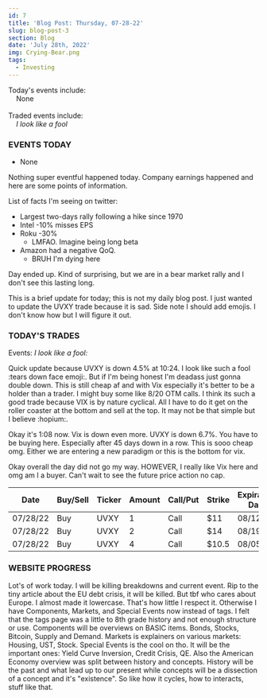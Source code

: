 ```yaml
---
id: 7
title: 'Blog Post: Thursday, 07-28-22'
slug: blog-post-3
section: Blog
date: 'July 28th, 2022'
img: Crying-Bear.png
tags:
  - Investing
---
```

<!-- bro I really need more pictures STILL STILL-->
Today's events include:<br>
&nbsp;&nbsp;&nbsp;&nbsp;None
<br><br>
Traded events include:<br>
&nbsp;&nbsp;&nbsp;&nbsp;*I look like a fool*

<!--more-->

### EVENTS TODAY
 - None

Nothing super eventful happened today. Company earnings happened and here are some points of information.

List of facts I'm seeing on twitter:
- Largest two-days rally following a hike since 1970
- Intel -10% misses EPS
- Roku -30% 
  - LMFAO. Imagine being long beta
- Amazon had a negative QoQ.
  - BRUH I'm dying here

Day ended up. Kind of surprising, but we are in a bear market rally and I don't see this lasting long.

This is a brief update for today; this is not my daily blog post. I just wanted to update the UVXY trade because it is sad. Side note I should add emojis. I don't know how but I will figure it out. 

### TODAY'S TRADES

Events: 
*I look like a fool:*

Quick update because UVXY is down 4.5% at 10:24. I look like such a fool :tears down face emoji:. But if I'm being honest I'm deadass just gonna double down. This is still cheap af and with Vix especially it's better to be  a holder than a trader. I might buy some like 8/20 OTM calls. I think its such a good trade because VIX is by nature cyclical. All I have to do it get on the roller coaster at the bottom and sell at the top. It may not be that simple but I believe :hopium:. 

Okay it's 1:08 now. Vix is down even more. UVXY is down 6.7%. You have to be buying here. Especially after 45 days down in a row. This is sooo cheap omg. Either we are entering a new paradigm or this is the bottom for vix. 

Okay overall the day did not go my way. HOWEVER, I really like Vix here and omg am I a buyer. Can't wait to see the future price action no cap.

| Date     | Buy/Sell | Ticker | Amount | Call/Put | Strike | Expiration Date | Average Price | Total |
| -------- | -------- | ------ | ------ | -------- | ------ | --------------- | ------------- | ----- |
| 07/28/22 | Buy      | UVXY   | 1      | Call     | $11    | 08/12/22        | $.71          | $71   |
| 07/28/22 | Buy      | UVXY   | 2      | Call     | $14    | 08/19/22        | $.43          | $86   |
| 07/28/22 | Buy      | UVXY   | 4      | Call     | $10.5  | 08/05/22        | $.61          | $244  |


### WEBSITE PROGRESS

Lot's of work today. I will be killing breakdowns and current event. Rip to the tiny article about the EU debt crisis, it will be killed. But tbf who cares about Europe. I almost made it lowercase. That's how little I respect it. Otherwise I have Components, Markets, and Special Events now instead of tags. I felt that the tags page was a little to 8th grade history and not enough structure or use. Components will be overviews on BASIC items. Bonds, Stocks, Bitcoin, Supply and Demand. Markets is explainers on various markets: Housing, UST, Stock. Special Events is the cool on tho. It will be the important ones: Yield Curve Inversion, Credit Crisis, QE. Also the American Economy overview was split between history and concepts. History will be the past and what lead up to our present while concepts will be a dissection of a concept and it's "existence". So like how it cycles, how to interacts, stuff like that. 


